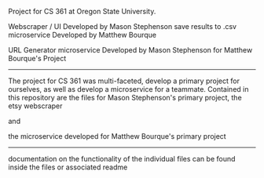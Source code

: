 Project for CS 361 at Oregon State University. 

Webscraper / UI Developed by Mason Stephenson
    save results to .csv microservice Developed by Matthew Bourque

 URL Generator microservice Developed by Mason Stephenson for Matthew Bourque's Project

 --------------------------------------------------------------------------------------
 The project for CS 361 was multi-faceted, develop a primary project for ourselves, as well as
 develop a microservice for a teammate. Contained in this repository are the files for
 Mason Stephenson's primary project, the etsy webscraper

 and
 
 the microservice developed for Matthew Bourque's primary project
 
 --------------------------------------------------------------------------------------

 
 documentation on the functionality of the individual files can be found inside the files or
 associated readme


